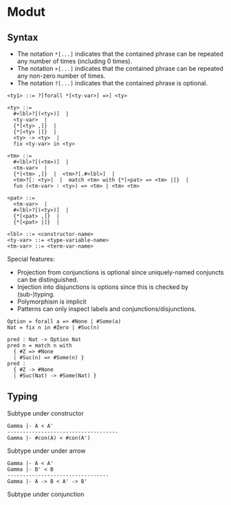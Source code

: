 # Modut

## Syntax

- The notation `*[...]` indicates that the contained phrase can be repeated any number of
  times (including 0 times).
- The notation `+[...]` indicates that the contained phrase can be repeated any
  non-zero number of times.  
- The notation `?[...]` indicates that the contained phrase is optional.
```
<ty1> ::= ?[forall *[<ty-var>] =>] <ty>

<ty> ::=
  #<lbl>?[(<ty>)]  |
  <ty-var>  |
  {*[<ty> ,]}  |
  {*[<ty> |]}  |
  <ty> -> <ty>  |
  fix <ty-var> in <ty>

<tm> ::=
  #<lbl>?[(<tm>)]  |
  <tm-var>  |
  {*[<tm> ,]}  |  <tm>?[.#<lbl>]  |
  <tm>?[: <ty>]  |  match <tm> with {*[<pat> => <tm> |]}  |
  fun (<tm-var> : <ty>) => <tm> | <tm> <tm>

<pat> ::=
  <tm-var>  |
  #<lbl>?[(<ty>)]  |
  {*[<pat> ,]}  |
  {*[<pat> |]}  |

<lbl> ::= <constructor-name>
<ty-var> ::= <type-variable-name>
<tm-var> ::= <term-var-name>
```

Special features:
- Projection from conjunctions is optional since uniquely-named conjuncts can be
  distinguished.
- Injection into disjunctions is options since this is checked by (sub-)typing.
- Polymorphism is implicit
- Patterns can only inspect labels and conjunctions/disjunctions.

```
Option = forall a => #None | #Some(a)
Nat = fix n in #Zero | #Suc(n)

pred : Nat -> Option Nat
pred n = match n with
  { #Z => #None
  | #Suc(n) => #Some(n) }
pred : 
  { #Z -> #None
  | #Suc(Nat) -> #Some(Nat) }

```

## Typing


Subtype under constructor
```
Gamma |- A < A'
------------------------------------
Gamma |- #con(A) < #con(A')
```

Subtype under under arrow
```
Gamma |- A < A'
Gamma |- B' < B
---------------------------------
Gamma |- A -> B < A' -> B'
```

Subtype under conjunction
